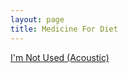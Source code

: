 ```yaml
---
layout: page
title: Medicine For Diet
---
```


<div class="htl">
  <a href="/imnotused-acoustic-medicinefordiet">
I'm Not Used (Acoustic)
  </a>
</div>
